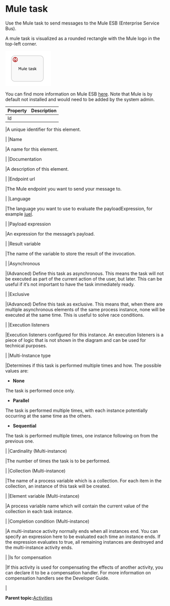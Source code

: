 # Mule task

Use the Mule task to send messages to the Mule ESB \(Enterprise Service Bus\).

A mule task is visualized as a rounded rectangle with the Mule logo in the top-left corner.

![image](../images/bpmn.mule-task.png)

You can find more information on Mule ESB [here](https://www.mulesoft.com/resources/esb/what-mule-esb). Note that Mule is by default not installed and would need to be added by the system admin.

|Property|Description|
|--------|-----------|
|Id

|A unique identifier for this element.

|
|Name

|A name for this element.

|
|Documentation

|A description of this element.

|
|Endpoint url

|The Mule endpoint you want to send your message to.

|
|Language

|The language you want to use to evaluate the payloadExpression, for example [juel](http://juel.sourceforge.net).

|
|Payload expression

|An expression for the message’s payload.

|
|Result variable

|The name of the variable to store the result of the invocation.

|
|Asynchronous

|\(Advanced\) Define this task as asynchronous. This means the task will not be executed as part of the current action of the user, but later. This can be useful if it’s not important to have the task immediately ready.

|
|Exclusive

|\(Advanced\) Define this task as exclusive. This means that, when there are multiple asynchronous elements of the same process instance, none will be executed at the same time. This is useful to solve race conditions.

|
|Execution listeners

|Execution listeners configured for this instance. An execution listeners is a piece of logic that is not shown in the diagram and can be used for technical purposes.

|
|Multi-Instance type

|Determines if this task is performed multiple times and how. The possible values are:

 -   **None**

The task is performed once only.

-   **Parallel**

The task is performed multiple times, with each instance potentially occurring at the same time as the others.

-   **Sequential**

The task is performed multiple times, one instance following on from the previous one.


|
|Cardinality \(Multi-instance\)

|The number of times the task is to be performed.

|
|Collection \(Multi-instance\)

|The name of a process variable which is a collection. For each item in the collection, an instance of this task will be created.

|
|Element variable \(Multi-instance\)

|A process variable name which will contain the current value of the collection in each task instance.

|
|Completion condition \(Multi-instance\)

|A multi-instance activity normally ends when all instances end. You can specify an expression here to be evaluated each time an instance ends. If the expression evaluates to true, all remaining instances are destroyed and the multi-instance activity ends.

|
|Is for compensation

|If this activity is used for compensating the effects of another activity, you can declare it to be a compensation handler. For more information on compensation handlers see the Developer Guide.

|

**Parent topic:**[Activities](../topics/activities.md)

